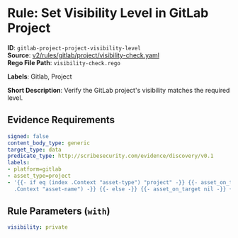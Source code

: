 # Rule: Set Visibility Level in GitLab Project

**ID**: `gitlab-project-project-visibility-level`  
**Source**: [v2/rules/gitlab/project/visibility-check.yaml](scribe-public/sample-policies.git/v2/rules/gitlab/project/visibility-check.yaml)  
**Rego File Path**: `visibility-check.rego`  

**Labels**: Gitlab, Project

**Short Description**: Verify the GitLab project's visibility matches the required level.

## Evidence Requirements

```yaml
signed: false
content_body_type: generic
target_type: data
predicate_type: http://scribesecurity.com/evidence/discovery/v0.1
labels:
- platform=gitlab
- asset_type=project
- '{{- if eq (index .Context "asset-type") "project" -}} {{- asset_on_target (index
  .Context "asset-name") -}} {{- else -}} {{- asset_on_target nil -}} {{- end -}}'
```
## Rule Parameters (`with`)

```yaml
visibility: private
```
